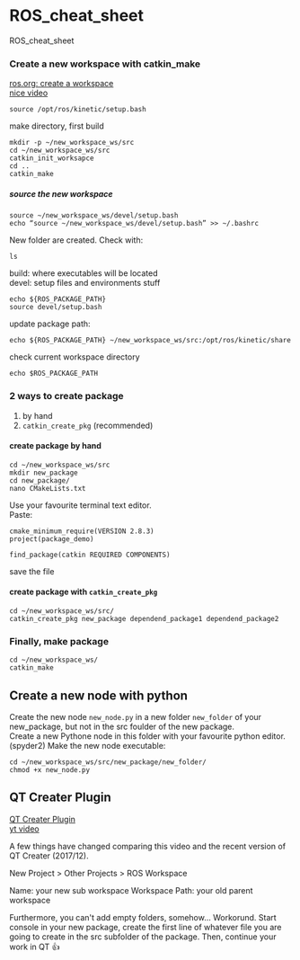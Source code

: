 # ROS_cheat_sheet
ROS_cheat_sheet

### Create a new workspace with catkin_make
[ros.org: create a workspace](http://wiki.ros.org/catkin/Tutorials/create_a_workspace)  
[nice video](https://www.youtube.com/watch?v=7QgjR6m-0KM)

```
source /opt/ros/kinetic/setup.bash
```

make directory, first build
```
mkdir -p ~/new_workspace_ws/src
cd ~/new_workspace_ws/src
catkin_init_worksapce
cd ..
catkin_make
```
##### source the new workspace   
```
source ~/new_workspace_ws/devel/setup.bash
echo “source ~/new_workspace_ws/devel/setup.bash” >> ~/.bashrc
```
New folder are created. Check with:
```
ls
``` 
build: where executables will be located  
devel: setup files and environments stuff

```
echo ${ROS_PACKAGE_PATH}
source devel/setup.bash
```
update package path:
```
echo ${ROS_PACKAGE_PATH} ~/new_workspace_ws/src:/opt/ros/kinetic/share
```
check current workspace directory
```
echo $ROS_PACKAGE_PATH
```
### 2 ways to create package
1. by hand  
2. `catkin_create_pkg` (recommended)
#### create package by hand
```
cd ~/new_workspace_ws/src
mkdir new_package
cd new_package/
nano CMakeLists.txt
```
Use your favourite terminal text editor.  
Paste:

```
cmake_minimum_require(VERSION 2.8.3)
project(package_demo)

find_package(catkin REQUIRED COMPONENTS)
```
save the file

#### create package with `catkin_create_pkg`
```
cd ~/new_workspace_ws/src/
catkin_create_pkg new_package dependend_package1 dependend_package2
```

### Finally, make package
```
cd ~/new_workspace_ws/
catkin_make
```
## Create a new node with python
Create the new node `new_node.py` in a new folder `new_folder` of your new_package, but not in the src foulder of the new package.  
Create a new Pythone node in this folder with your favourite python editor. (spyder2)
Make the new node executable:
```
cd ~/new_workspace_ws/src/new_package/new_folder/
chmod +x new_node.py
```
## QT Creater Plugin
[QT Creater Plugin](https://ros-industrial.github.io/ros_qtc_plugin/index.html)  
[yt video](https://www.youtube.com/watch?v=MPovFrZloaY&index=2&list=PL4p99tXbgB8_ajY8p6TRZx1gqhp5pRMB-)  

A few things have changed comparing this video and the recent version of QT Creater (2017/12).  

New Project > Other Projects > ROS Workspace

Name: your new sub workspace
Workspace Path: your old parent workspace  

Furthermore, you can't add empty folders, somehow...
Workorund. Start console in your new package, create the first line of whatever file you are going to create in the src subfolder of the package. Then, continue your work in QT :+1:

